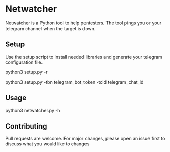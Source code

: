 # Netwatcher

Netwatcher is a Python tool to help pentesters.
The tool pings you or your telegram channel when the target is down.



## Setup

Use the setup script to install needed libraries and generate your telegram configuration file.

python3 setup.py -r

python3 setup.py -tbn telegram_bot_token -tcid telegram_chat_id

## Usage

python3 netwatcher.py -h

## Contributing
Pull requests are welcome. For major changes, please open an issue first to discuss what you would like to changes
